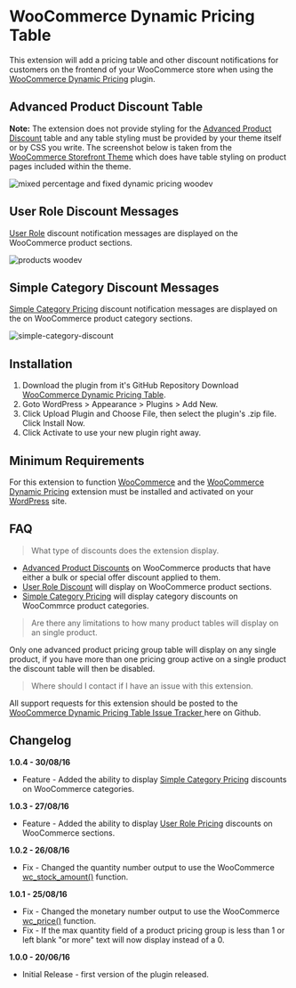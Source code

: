 # WooCommerce Dynamic Pricing Table

This extension will add a pricing table and other discount notifications for customers on the frontend of your WooCommerce store when using the [WooCommerce Dynamic Pricing](https://www.woocommerce.com/products/dynamic-pricing/) plugin.

## Advanced Product Discount Table

**Note:** The extension does not provide styling for the [Advanced Product Discount](https://docs.woocommerce.com/document/woocommerce-dynamic-pricing/#section-7) table and any table styling must be provided by your theme itself or by CSS you write. The screenshot below is taken from the [WooCommerce Storefront Theme](https://www.woocommerce.com/storefront/) which does have table styling on product pages included within the theme.

![mixed percentage and fixed dynamic pricing woodev](https://cloud.githubusercontent.com/assets/1190565/17950726/ea7dff32-6a54-11e6-92f5-e1ca36c4868f.png)

## User Role Discount Messages

[User Role](https://docs.woocommerce.com/document/woocommerce-dynamic-pricing/#section-2) discount notification messages are displayed on the WooCommerce product sections.

![products woodev](https://cloud.githubusercontent.com/assets/1190565/18025016/3e0735be-6c13-11e6-974b-687ffb3fa7ce.png)

## Simple Category Discount Messages

[Simple Category Pricing](https://docs.woocommerce.com/document/woocommerce-dynamic-pricing/#section-4) discount notification messages are displayed on the on WooCommerce product category sections.

![simple-category-discount](https://cloud.githubusercontent.com/assets/1190565/18104005/05035e2e-6ef1-11e6-8364-088994355b89.png)

## Installation

1. Download the plugin from it's GitHub Repository Download [WooCommerce Dynamic Pricing Table](https://github.com/stuartduff/woocommerce-dynamic-pricing-table).
2. Goto WordPress > Appearance > Plugins > Add New.
3. Click Upload Plugin and Choose File, then select the plugin's .zip file. Click Install Now.
4. Click Activate to use your new plugin right away.

## Minimum Requirements

For this extension to function [WooCommerce](https://www.woocommerce.com/) and the [WooCommerce Dynamic Pricing](https://www.woocommerce.com/products/dynamic-pricing/) extension must be installed and activated on your [WordPress](https://wordpress.org/) site.

## FAQ

> What type of discounts does the extension display.

* [Advanced Product Discounts](https://docs.woocommerce.com/document/woocommerce-dynamic-pricing/#section-7) on WooCommerce products that have either a bulk or special offer discount applied to them.
* [User Role Discount](https://docs.woocommerce.com/document/woocommerce-dynamic-pricing/#section-2) will display on WooCommerce product sections.
* [Simple Category Pricing](https://docs.woocommerce.com/document/woocommerce-dynamic-pricing/#section-4) will display category discounts on WooCommrce product categories.

> Are there any limitations to how many product tables will display on an single product.

Only one advanced product pricing group table will display on any single product, if you have more than one pricing group active on a single product the discount table will then be disabled.

> Where should I contact if I have an issue with this extension.

All support requests for this extension should be posted to the [WooCommerce Dynamic Pricing Table Issue Tracker ](https://github.com/stuartduff/woocommerce-dynamic-pricing-table/issues) here on Github.

## Changelog

**1.0.4 - 30/08/16**
* Feature - Added the ability to display [Simple Category Pricing](https://docs.woocommerce.com/document/woocommerce-dynamic-pricing/#section-4) discounts on WooCommerce categories.

**1.0.3 - 27/08/16**
* Feature - Added the ability to display [User Role Pricing](https://docs.woocommerce.com/document/woocommerce-dynamic-pricing/#section-2) discounts on WooCommerce sections.

**1.0.2 - 26/08/16**
* Fix - Changed the quantity number output to use the WooCommerce [wc_stock_amount()](https://docs.woocommerce.com/wc-apidocs/function-wc_stock_amount.html) function.

**1.0.1 - 25/08/16**
* Fix - Changed the monetary number output to use the WooCommerce [wc_price()](https://docs.woocommerce.com/wc-apidocs/function-wc_price.html) function.
* Fix - If the max quantity field of a product pricing group is less than 1 or left blank "or more" text will now display instead of a 0.

**1.0.0 - 20/06/16**
* Initial Release - first version of the plugin released.
